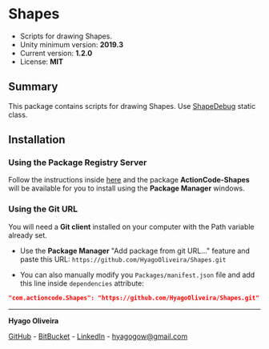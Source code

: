 # Shapes

* Scripts for drawing Shapes.
* Unity minimum version: **2019.3**
* Current version: **1.2.0**
* License: **MIT**

## Summary

This package contains scripts for drawing Shapes. Use [ShapeDebug](https://github.com/HyagoOliveira/Shapes/blob/main/Runtime/ShapeDebug.cs) static class.

## Installation

### Using the Package Registry Server

Follow the instructions inside [here](https://cutt.ly/ukvj1c8) and the package **ActionCode-Shapes** 
will be available for you to install using the **Package Manager** windows.

### Using the Git URL

You will need a **Git client** installed on your computer with the Path variable already set. 

- Use the **Package Manager** "Add package from git URL..." feature and paste this URL: `https://github.com/HyagoOliveira/Shapes.git`

- You can also manually modify you `Packages/manifest.json` file and add this line inside `dependencies` attribute: 

```json
"com.actioncode.Shapes": "https://github.com/HyagoOliveira/Shapes.git"
```
---

**Hyago Oliveira**

[GitHub](https://github.com/HyagoOliveira) -
[BitBucket](https://bitbucket.org/HyagoGow/) -
[LinkedIn](https://www.linkedin.com/in/hyago-oliveira/) -
<hyagogow@gmail.com>
